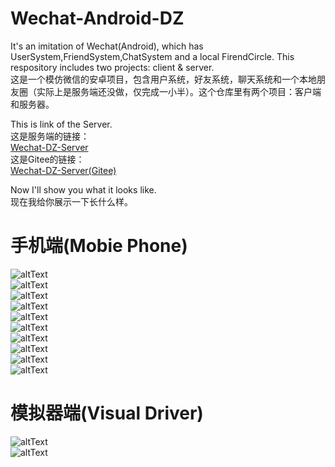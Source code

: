 # Wechat-Android-DZ
It's an imitation of Wechat(Android), which has UserSystem,FriendSystem,ChatSystem and a local FirendCircle. This respository includes two projects: client &amp; server.<br>
这是一个模仿微信的安卓项目，包含用户系统，好友系统，聊天系统和一个本地朋友圈（实际上是服务端还没做，仅完成一小半）。这个仓库里有两个项目：客户端和服务器。<br>

This is link of the Server.<br>
这是服务端的链接：<br>
[Wechat-DZ-Server](https://github.com/Joe-Deng/Wechat-DZ-Server)<br>
这是Gitee的链接：<br>
[Wechat-DZ-Server(Gitee)](https://gitee.com/dengzhou125/Wechat-DZ-Server)<br>

Now I'll show you what it looks like.<br>
现在我给你展示一下长什么样。<br>

# 手机端(Mobie Phone)
![altText](./static/1.jpg)<br>
![altText](./static/2.jpg)<br>
![altText](./static/3.jpg)<br>
![altText](./static/4.jpg)<br>
![altText](./static/5.jpg)<br>
![altText](./static/6.jpg)<br>
![altText](./static/7.jpg)<br>
![altText](./static/8.jpg)<br>
![altText](./static/9.jpg)<br>
![altText](./static/10.jpg)<br>

# 模拟器端(Visual Driver)
![altText](./static/1.png)<br>
![altText](./static/2.png)<br>
